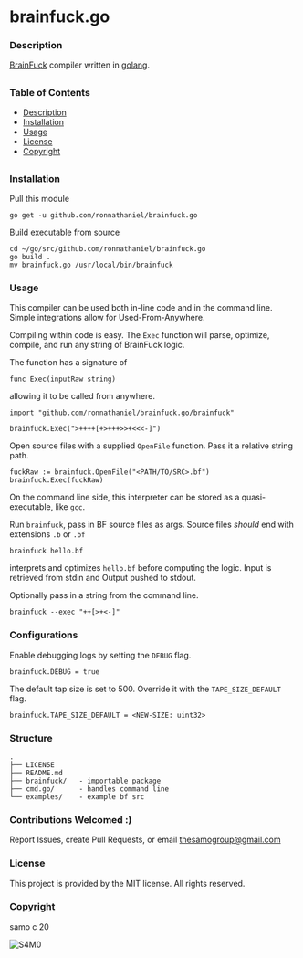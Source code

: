 # brainfuck.go

### Description

[BrainFuck](https://en.wikipedia.org/wiki/Brainfuck) compiler written in [golang](https://github.com/golang/go).


##
### Table of Contents
- [Description](#Description)
- [Installation](#Installation)
- [Usage](#Usage)
- [License](#License)
- [Copyright](#Copyright)
##




### Installation

Pull this module

    go get -u github.com/ronnathaniel/brainfuck.go

Build executable from source

    cd ~/go/src/github.com/ronnathaniel/brainfuck.go
    go build .
    mv brainfuck.go /usr/local/bin/brainfuck

### Usage

This compiler can be used both in-line code and in the command line. Simple integrations allow for Used-From-Anywhere.

Compiling within code is easy. The `Exec` function will parse, optimize, compile, and run any string of BrainFuck logic.

The function has a signature of

    func Exec(inputRaw string) 
    
allowing it to be called from anywhere.

    import "github.com/ronnathaniel/brainfuck.go/brainfuck"
    
    brainfuck.Exec(">++++[+>+++>>+<<<-]")
    
Open source files with a supplied `OpenFile` function. Pass it a relative string path.

    fuckRaw := brainfuck.OpenFile("<PATH/TO/SRC>.bf")
    brainfuck.Exec(fuckRaw)

On the command line side, this interpreter can be stored as a quasi-executable, like `gcc`.


Run `brainfuck`, pass in BF source files as args. Source files *should* end with extensions `.b` or `.bf` 

    brainfuck hello.bf
    
interprets and optimizes `hello.bf` before computing the logic. 
Input is retrieved from stdin and Output pushed to stdout.

Optionally pass in a string from the command line.

    brainfuck --exec "++[>+<-]"
    
### Configurations

Enable debugging logs by setting the `DEBUG` flag.

    brainfuck.DEBUG = true
    
The default tap size is set to 500. Override it with the `TAPE_SIZE_DEFAULT` flag.

    brainfuck.TAPE_SIZE_DEFAULT = <NEW-SIZE: uint32>
    
### Structure

    .
    ├── LICENSE
    ├── README.md
    ├── brainfuck/   - importable package
    ├── cmd.go/      - handles command line
    └── examples/    - example bf src


### Contributions Welcomed :)

Report Issues, create Pull Requests, or email thesamogroup@gmail.com 
### License

This project is provided by the MIT license. All rights reserved.

### Copyright

samo c 20

![S4M0](https://www.juxtapoz.com/images/Austin%20McManus/April_2013/9/jux_samo.jpg)
